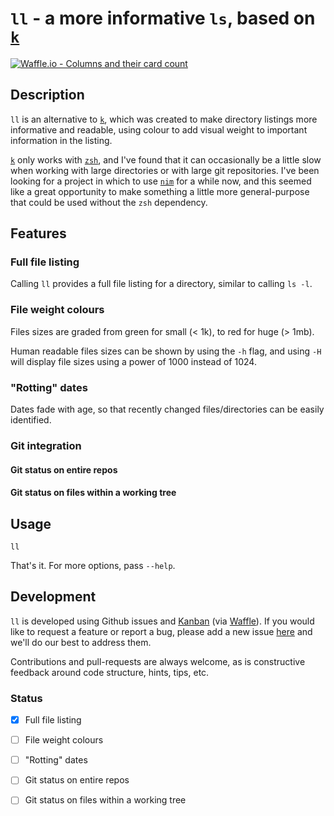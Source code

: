# `ll` - a more informative `ls`, based on [`k`][1]

[![Waffle.io - Columns and their card count](https://badge.waffle.io/03e04bd3c5dd71dd392210b4479adccc.svg?columns=all)](https://waffle.io/OldhamMade/ll)


## Description

`ll` is an alternative to [`k`][1], which was created to make directory listings more informative 
and readable, using colour to add visual weight to important information in the listing.

[`k`][1] only works with [`zsh`][2], and I've found that it can occasionally be a little slow
when working with large directories or with large git repositories. I've been looking for a project
in which to use [`nim`][3] for a while now, and this seemed like a great opportunity to make 
something a little more general-purpose that could be used without the `zsh` dependency.

## Features

### Full file listing

Calling `ll` provides a full file listing for a directory, similar to calling `ls -l`.

### File weight colours

Files sizes are graded from green for small (< 1k), to red for huge (> 1mb).

Human readable files sizes can be shown by using the `-h` flag, and using `-H` will display
file sizes using a power of 1000 instead of 1024.

### "Rotting" dates

Dates fade with age, so that recently changed files/directories can be easily identified.

### Git integration

#### Git status on entire repos

#### Git status on files within a working tree

## Usage

    ll
    
That's it. For more options, pass `--help`.

## Development

`ll` is developed using Github issues and [Kanban][4] (via [Waffle][5]). If you would like to
request a feature or report a bug, please add a new issue [here](https://github.com/OldhamMade/ll/issues)
and we'll do our best to address them. 

Contributions and pull-requests are always welcome, as is constructive feedback around 
code structure, hints, tips, etc. 

### Status

- [x] Full file listing
- [ ] File weight colours
- [ ] "Rotting" dates
- [ ] Git status on entire repos
- [ ] Git status on files within a working tree


[1]: https://github.com/supercrabtree/k
[2]: https://en.wikipedia.org/wiki/Z_shell
[3]: https://nim-lang.org
[4]: https://en.wikipedia.org/wiki/Kanban
[5]: https://waffle.io
